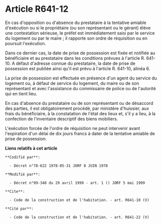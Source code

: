 # Article R641-12

En cas d'opposition ou d'absence du prestataire à la tentative amiable d'exécution ou si le propriétaire (ou son représentant
ou le gérant) élève une contestation sérieuse, le préfet est immédiatement saisi par le service du logement ou par le maire ;
il rapporte son ordre de réquisition ou en poursuit l'exécution. 

Dans ce dernier cas, la date de prise de possession est fixée et notifiée au bénéficiaire et au prestataire dans les
conditions prévues à l'article R. 641-10. A défaut d'adresse connue du prestataire, la date de prise de possession est
publiée ainsi qu'il est prévu à l'article R. 641-10, alinéa 6. 

La prise de possession est effectuée en présence d'un agent du service du logement ou, à défaut de service du logement, du
maire ou de son représentant et avec l'assistance du commissaire de police ou de l'autorité qui en tient lieu. 

En cas d'absence du prestataire ou de son représentant ou de désaccord des parties, il est obligatoirement procédé, par
ministère d'huissier, aux frais du bénéficiaire, à la constatation de l'état des lieux et, s'il y a lieu, à la confection de
l'inventaire descriptif des biens mobiliers. 

L'exécution forcée de l'ordre de réquisition ne peut intervenir avant l'expiration d'un délai de dix jours francs à dater de
la tentative amiable de prise de possession.

**Liens relatifs à cet article**

	**Codifié par**:

	  - Décret n°78-622 1978-05-31 JORF 8 JUIN 1978

	**Modifié par**:

	  - Décret n°99-340 du 29 avril 1999 - art. 1 () JORF 5 mai 1999

	**Cite**:

	  - Code de la construction et de l'habitation. - art. R641-10 (V)

	**Cité par**:

	  - Code de la construction et de l'habitation. - art. R641-22 (V)
